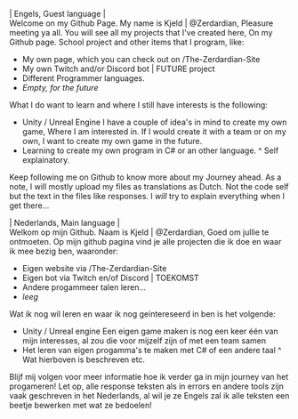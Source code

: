 | Engels, Guest language |<br>
Welcome on my Github Page. My name is Kjeld | @Zerdardian, Pleasure meeting ya all.
You will see all my projects that I've created here, On my Github page. School project and other items that I program, like:
- My own page, which you can check out on /The-Zerdardian-Site
- My own Twitch and/or Discord bot | FUTURE project
- Different Programmer languages.
- *Empty, for the future*

What I do want to learn and where I still have interests is the following:
- Unity / Unreal Engine
  I have a couple of idea's in mind to create my own game, Where I am interested in. If I would create it with a team or on my own, I want to create my own game in the future.
- Learning to create my own program in C# or an other language.
  ^ Self explainatory.

Keep following me on Github to know more about my Journey ahead.
As a note, I will mostly upload my files as translations as Dutch. Not the code self but the text in the files like responses. I *will* try to explain everything when I get there...

| Nederlands, Main language |<br>
Welkom op mijn Github. Naam is Kjeld | @Zerdardian, Goed om jullie te ontmoeten.
Op mijn github pagina vind je alle projecten die ik doe en waar ik mee bezig ben, waaronder:
- Eigen website via /The-Zerdardian-Site
- Eigen bot via Twitch en/of Discord | TOEKOMST
- Andere progammeer talen leren...
- *leeg*

Wat ik nog wil leren en waar ik nog geintereseerd in ben is het volgende:
- Unity / Unreal engine
  Een eigen game maken is nog een keer één van mijn interesses, al zou die voor mijzelf zijn of met een team samen
- Het leren van eigen progamma's te maken met C# of een andere taal
  ^ Wat hierboven is beschreven
etc.

Blijf mij volgen voor meer informatie hoe ik verder ga in mijn journey van het progameren!
Let op, alle response teksten als in errors en andere tools zijn vaak geschreven in het Nederlands, al wil je ze Engels zal ik alle teksten een beetje bewerken met wat ze bedoelen!

<!---
Zerdardian/Zerdardian is a ✨ special ✨ repository because its `README.md` (this file) appears on your GitHub profile.
You can click the Preview link to take a look at your changes.
--->
